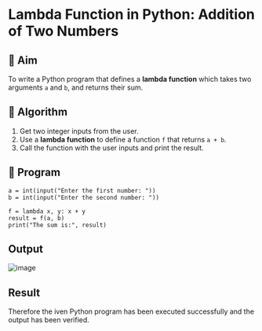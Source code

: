 # Lambda Function in Python: Addition of Two Numbers

## 🎯 Aim
To write a Python program that defines a **lambda function** which takes two arguments `a` and `b`, and returns their sum.

## 🧠 Algorithm
1. Get two integer inputs from the user.
2. Use a **lambda function** to define a function `f` that returns `a + b`.
3. Call the function with the user inputs and print the result.

## 🧾 Program
```
a = int(input("Enter the first number: "))
b = int(input("Enter the second number: "))

f = lambda x, y: x + y
result = f(a, b)
print("The sum is:", result)
```

## Output
![image](https://github.com/user-attachments/assets/549fdda6-a3e3-4d31-847a-7e1ebc840a4a)

## Result
Therefore the iven Python program has been executed successfully and the output has been verified.
